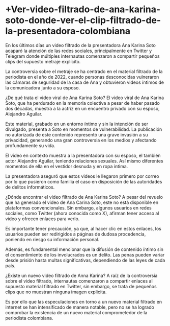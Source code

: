 # +Ver-video-filtrado-de-ana-karina-soto-donde-ver-el-clip-filtrado-de-la-presentadora-colombiana

En los últimos días un video filtrado de la presentadora Ana Karina Soto acaparó la atención de las redes sociales, principalmente en Twitter y Telegram donde múltiples internautas comenzaron a compartir pequeños clips del supuesto metraje explícito.

La controversia sobre el metraje se ha centrado en el material filtrado de la periodista en el año de 2022, cuando personas desconocidas vulneraron las cámaras de seguridad de la casa de Ana y obtuvieron videos íntimos de la comunicadora junto a su esposo.


¿De qué trata el video viral de Ana Karina Soto?
El video viral de Ana Karina Soto, que ha perdurado en la memoria colectiva a pesar de haber pasado dos décadas, muestra a la actriz en un encuentro privado con su esposo, Alejandro Aguilar.

Este material, grabado en un entorno íntimo y sin la intención de ser divulgado, presenta a Soto en momentos de vulnerabilidad. La publicación no autorizada de este contenido representó una grave invasión a su privacidad, generando una gran controversia en los medios y afectando profundamente su vida.

El video en contexto muestra a la presentadora con su esposo, el también actor Alejandro Aguilar, teniendo relaciones sexuales. Así mismo diferentes momentos de ella en el vestidor desnuda y en ropa íntima.

La presentadora aseguró que estos videos le llegaron primero por correo por lo que pusieron como familia el caso en disposición de las autoridades de delitos informáticos.


¿Dónde encontrar el video filtrado de Ana Karina Soto?
A pesar del revuelo que ha generado el video de Ana Carina Soto, este no está disponible en plataformas convencionales. Sin embargo, algunos usuarios en redes sociales, como Twitter (ahora conocida como X), afirman tener acceso al video y ofrecen enlaces para verlo.

Es importante tener precaución, ya que, al hacer clic en estos enlaces, los usuarios pueden ser redirigidos a páginas de dudosa procedencia, poniendo en riesgo su información personal.

Además, es fundamental mencionar que la difusión de contenido íntimo sin el consentimiento de los involucrados es un delito. Las penas pueden variar desde prisión hasta multas significativas, dependiendo de las leyes de cada país.


¿Existe un nuevo video filtrado de Anna Karina?
A raíz de la controversia sobre el video filtrado, internautas comenzaron a compartir enlaces al supuesto material filtrado en Twitter, sin embargo, se trata de pequeños clips que no muestran ninguna imagen explicita.

Es por ello que las especulaciones en torno a un nuevo material filtrado en internet se han intensificado de manera notable, pero no se ha logrado comprobar la existencia de un nuevo material comprometedor de la periodista colombiana.
